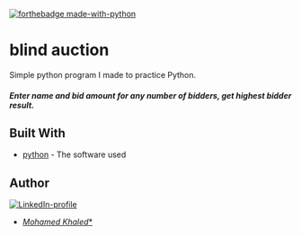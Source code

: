 [![forthebadge made-with-python](http://ForTheBadge.com/images/badges/made-with-python.svg)](https://www.python.org/)
# blind auction
Simple python program I made to practice Python.
 ##### Enter name and bid amount for any number of bidders, get highest bidder result.
## Built With
* [python](https://www.python.org/) - The software used
## Author
[![LinkedIn-profile](https://img.shields.io/badge/LinkedIn-Profile-teal.svg)](https://www.linkedin.com/in/mohamed-khaled-205a21211/)
* [*Mohamed Khaled**](https://github.com/mohamedKhaledBio) 
